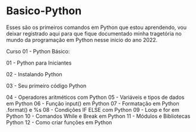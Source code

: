 # Basico-Python
 Esses são os primeiros comandos em Python que estou aprendendo, vou deixar registrado aqui para que fique documentado minha tragetória no mundo da programação em Python nesse inicio do ano 2022.
 
 Curso 01 - Python Básico:

01 - Python para Iniciantes

02 - Instalando Python 

03 - Seu primeiro código Python

04 - Operadores aritméticos com Python
05 - Variáveis e tipos de dados em Python
06 - Função input() em Python
07 - Formatação em Python .format() e %s
08 - Condições IF ELSE com Python
09 - Loop e for em Python
10 - Comandos While e Break em Python
11 - Módulos e Bibliotecas Python
12 - Como criar funções em Python
